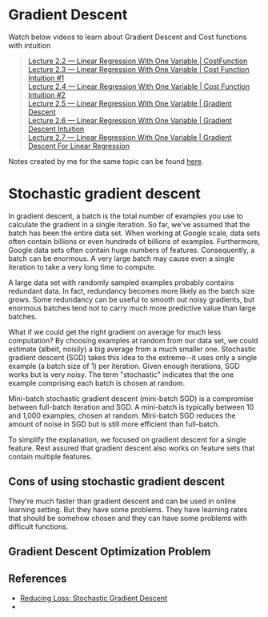 # Gradient Descent

Watch below videos to learn about Gradient Descent and Cost functions with intuition

>[Lecture 2.2 — Linear Regression With One Variable | CostFunction](https://www.youtube.com/watch?v=yuH4iRcggMw)  
>[Lecture 2.3 — Linear Regression With One Variable | Cost Function Intuition #1](https://www.youtube.com/watch?v=yR2ipCoFvNo)  
>[Lecture 2.4 — Linear Regression With One Variable | Cost Function Intuition #2](https://www.youtube.com/watch?v=0kns1gXLYg4&index=7&list=PLLssT5z_DsK-h9vYZkQkYNWcItqhlRJLN)  
>[Lecture 2.5 — Linear Regression With One Variable | Gradient Descent](https://www.youtube.com/watch?v=F6GSRDoB-Cg&index=8&list=PLLssT5z_DsK-h9vYZkQkYNWcItqhlRJLN)  
>[Lecture 2.6 — Linear Regression With One Variable | Gradient Descent Intuition](https://www.youtube.com/watch?v=YovTqTY-PYY&index=9&list=PLLssT5z_DsK-h9vYZkQkYNWcItqhlRJLN)  
>[Lecture 2.7 — Linear Regression With One Variable | Gradient Descent For Linear Regression](https://www.youtube.com/watch?v=GtSf2T6Co80&index=10&list=PLLssT5z_DsK-h9vYZkQkYNWcItqhlRJLN)  

Notes created by me for the same topic can be found [here](https://github.com/tirthGajjar/Advanced-Machine-Learning-Specialization-Coursera/blob/Course-1-Week-1/Course%201%20-%20Introduction%20to%20Deep%20Learning/Week%201/Gradient%20Descent%20and%20Cost%20function.pdf).  

# Stochastic gradient descent

In gradient descent, a batch is the total number of examples you use to calculate the gradient in a single iteration. So far, we've assumed that the batch has been the entire data set. When working at Google scale, data sets often contain billions or even hundreds of billions of examples. Furthermore, Google data sets often contain huge numbers of features. Consequently, a batch can be enormous. A very large batch may cause even a single iteration to take a very long time to compute.

A large data set with randomly sampled examples probably contains redundant data. In fact, redundancy becomes more likely as the batch size grows. Some redundancy can be useful to smooth out noisy gradients, but enormous batches tend not to carry much more predictive value than large batches.

What if we could get the right gradient on average for much less computation? By choosing examples at random from our data set, we could estimate (albeit, noisily) a big average from a much smaller one. Stochastic gradient descent (SGD) takes this idea to the extreme--it uses only a single example (a batch size of 1) per iteration. Given enough iterations, SGD works but is very noisy. The term "stochastic" indicates that the one example comprising each batch is chosen at random.

Mini-batch stochastic gradient descent (mini-batch SGD) is a compromise between full-batch iteration and SGD. A mini-batch is typically between 10 and 1,000 examples, chosen at random. Mini-batch SGD reduces the amount of noise in SGD but is still more efficient than full-batch.

To simplify the explanation, we focused on gradient descent for a single feature. Rest assured that gradient descent also works on feature sets that contain multiple features.

## Cons of using stochastic gradient descent 
 They're much faster than
gradient descent and can be used in online learning setting. But they have some problems.
They have learning rates that should be somehow chosen and they can have some
problems with difficult functions.


## Gradient Descent Optimization Problem

## References 
- [Reducing Loss: Stochastic Gradient Descent](https://developers.google.com/machine-learning/crash-course/reducing-loss/stochastic-gradient-descent)
- 